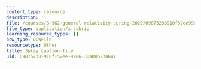 ```yaml
---
content_type: resource
description: ''
file: /courses/8-962-general-relativity-spring-2020/09875230910f52ee998630a085234641_K1vpc9YwlQI.vtt
file_type: application/x-subrip
learning_resource_types: []
ocw_type: OCWFile
resourcetype: Other
title: 3play caption file
uid: 09875230-910f-52ee-9986-30a085234641
---
```

